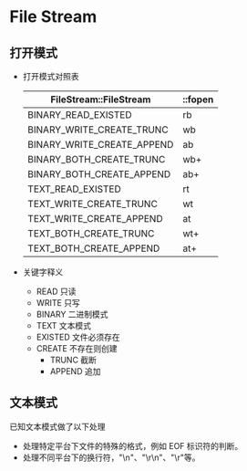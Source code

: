 # File Stream

## 打开模式

- 打开模式对照表

  | FileStream::FileStream     | ::fopen |
  | -------------------------- | ------- |
  | BINARY_READ_EXISTED        | rb      |
  | BINARY_WRITE_CREATE_TRUNC  | wb      |
  | BINARY_WRITE_CREATE_APPEND | ab      |
  | BINARY_BOTH_CREATE_TRUNC   | wb+     |
  | BINARY_BOTH_CREATE_APPEND  | ab+     |
  | TEXT_READ_EXISTED          | rt      |
  | TEXT_WRITE_CREATE_TRUNC    | wt      |
  | TEXT_WRITE_CREATE_APPEND   | at      |
  | TEXT_BOTH_CREATE_TRUNC     | wt+     |
  | TEXT_BOTH_CREATE_APPEND    | at+     |

- 关键字释义
  - READ 只读
  - WRITE 只写
  - BINARY 二进制模式
  - TEXT 文本模式
  - EXISTED 文件必须存在
  - CREATE 不存在则创建
    - TRUNC 截断
    - APPEND 追加

## 文本模式

已知文本模式做了以下处理

- 处理特定平台下文件的特殊的格式，例如 EOF 标识符的判断。
- 处理不同平台下的换行符，"\n"、"\r\n"、"\r"等。
